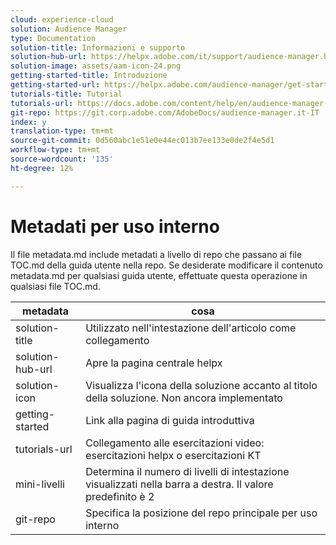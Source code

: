 ```yaml
---
cloud: experience-cloud
solution: Audience Manager
type: Documentation
solution-title: Informazioni e supporto
solution-hub-url: https://helpx.adobe.com/it/support/audience-manager.html
solution-image: assets/aam-icon-24.png
getting-started-title: Introduzione
getting-started-url: https://helpx.adobe.com/audience-manager/get-started.html
tutorials-title: Tutorial
tutorials-url: https://docs.adobe.com/content/help/en/audience-manager-learn/tutorials/overview.html
git-repo: https://git.corp.adobe.com/AdobeDocs/audience-manager.it-IT
index: y
translation-type: tm+mt
source-git-commit: 0d560abc1e51e0e44ec013b7ee133e0de2f4e5d1
workflow-type: tm+mt
source-wordcount: '135'
ht-degree: 12%

---
```



# Metadati per uso interno

Il file metadata.md include metadati a livello di repo che passano ai file TOC.md della guida utente nella repo. Se desiderate modificare il contenuto metadata.md per qualsiasi guida utente, effettuate questa operazione in qualsiasi file TOC.md.

| metadata | cosa |
|--- |--- |
| solution-title | Utilizzato nell&#39;intestazione dell&#39;articolo come collegamento |
| solution-hub-url | Apre la pagina centrale helpx |
| solution-icon | Visualizza l&#39;icona della soluzione accanto al titolo della soluzione. Non ancora implementato |
| getting-started | Link alla pagina di guida introduttiva |
| tutorials-url | Collegamento alle esercitazioni video: esercitazioni helpx o esercitazioni KT |
| mini-livelli | Determina il numero di livelli di intestazione visualizzati nella barra a destra. Il valore predefinito è 2 |
| git-repo | Specifica la posizione del repo principale per uso interno |
